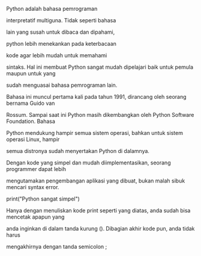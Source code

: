 Python adalah bahasa pemrograman

interpretatif multiguna. Tidak seperti bahasa

lain yang susah untuk dibaca dan dipahami,

python lebih menekankan pada keterbacaan

kode agar lebih mudah untuk memahami

sintaks. Hal ini membuat Python sangat mudah dipelajari baik untuk pemula maupun untuk yang

sudah menguasai bahasa pemrograman lain.

Bahasa ini muncul pertama kali pada tahun 1991, dirancang oleh seorang bernama Guido van

Rossum. Sampai saat ini Python masih dikembangkan oleh Python Software Foundation. Bahasa

Python mendukung hampir semua sistem operasi, bahkan untuk sistem operasi Linux, hampir

semua distronya sudah menyertakan Python di dalamnya.

Dengan kode yang simpel dan mudah diimplementasikan, seorang programmer dapat lebih

mengutamakan pengembangan aplikasi yang dibuat, bukan malah sibuk mencari syntax error.

print("Python sangat simpel")

Hanya dengan menuliskan kode print seperti yang diatas, anda sudah bisa mencetak apapun yang

anda inginkan di dalam tanda kurung (). Dibagian akhir kode pun, anda tidak harus

mengakhirnya dengan tanda semicolon ;
